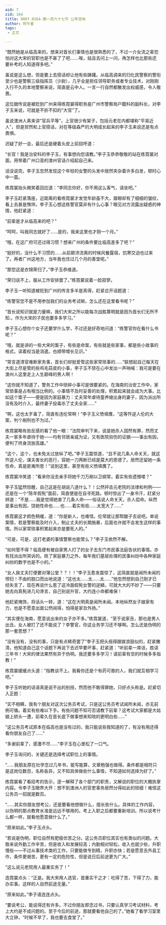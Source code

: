 ```yaml
---
aid: 7
zid: 164
title: 0007.0164-第一百六十七节 公考咨询
author: 吹牛者
tags: 
 - 正文

---
```




“既然她是从临高来的，想来对首长们事情也是很熟悉的了，不过一介女流之辈恐怕对这大宋的官职也是不甚了了吧…….唉，姑且去问上一问，再怎样也比那些还要补考的人知道得多吧。”

虽说是这么想，但是要上去搭话却让他有些踌躇。从临高调来的归化民警察的警衔至少也是警察三级指挥员（少尉），几乎全是担任领导职务或者专业技术，对刚刚入行不久的本地警察来说，简直是云中人。一言一行自然都散发出权威感，令人敬畏。

这位据传说是被贬到广州来得练霓裳得职务是广州市警察局户籍科的副科长，对李子玉来说，可就是不折不扣的“大官”了。

虽说澳洲人素来讲“官兵平等”，上官很少有架子，包括元老在内都堪称“平易近人”，但是贸然和上官搭话，对在等级森严的大明成长起来的李子玉来说还是有点畏惧。

迟疑了好一会，最后还是硬着头皮上前招呼道：

“长官！我是治安科的李子玉，有事想向您请教。”李子玉恭恭敬敬的站在练霓裳对面，用带着广州口音的澳州官话介绍起自己来。

话没说完，李子玉忽然发现这个年轻的女警的头发中居然夹杂着许多白发，顿时心中一震。

练霓裳抬头微笑着回应道：“李同志你好，你不用这么客气，请坐吧。”

李子玉赶紧落座，近距离的看练霓裳才发觉年龄虽不大，眉眼却有了细细的皱纹，看上去甚是憔悴。李子玉心想这练警官莫非有什么心事？眼见对方流露出疑惑的神情，他赶紧道：

“前辈是才从临高来的吧？”

“呵呵，叫我同志就好了……是的，我来这里也才刚一个月。”

“哦，在这广府可还过得习惯？想来广州的条件要比临高差多了吧？”

“挺好的，没什么不习惯的……从前颠沛流离的时候风餐露宿，饥寒交迫也过来了。再者广州这地方，当年我也住过几个月的善堂呢。”

“那您这是衣锦荣归了。”李子玉恭维道。

“荣归说不上，服从工作安排罢了。”练霓裳说着一脸寂寥。

李子玉一听知道被贬到广州的传言多半是真得，赶紧岔开话题道：

“练警官您不是不用参加我们的业务考试嘛，怎么还在这里看书呢？”

“首长说知识就是力量嘛，我们大宋之所以能每次战胜篡明就是因为首长们无所不知.。作为大宋的子民也要多多学习。”

李子玉心想你个女子还要学什么学，不过还是好奇地问道：“练警官你在看什么书呢？”

“哦，就是讲的一些大宋的案子，有些是命案，有些就是些家事，都是些小故事的格式，读着权当是消遣。也顺带增长见识。”

“常言道清官难断家务事，首长们却挺爱管这些家常琐事的……”联想起自己每天在大街上尽是管的些鸡毛蒜皮的小事，李子玉不禁在心中发出一声呐喊：我可是要在澳州人这里走上人生巅峰的男人啊！

“这你就不知道了，警务工作中琐碎小事可是很要紧的。在海南的治安工作中，家常琐事是占有相当比例的。小事情不及时妥善的处理，积累起来就会成为大事。比如这个案子――便是因为家庭暴力：丈夫常年虐待童养媳出身的妻子，因为派出所没有及时介入，最终妻子投毒杀了丈夫全家……”

“啊，这也太歹毒了，简直有违伦常啊！”李子玉义愤填膺，“这等忤逆人伦的大案，判个剐刑也不为过。”

练霓裳略有些反感的看了他一眼：“法院审判下来，说是她杀人固然有罪，然而丈夫一家多年虐待于她――均有邻居亲戚为证，又有医院验伤的证据――事出有因，便判了终身流放高雄。”

“这个，这个，也未免太过放纵了吧。”李子玉震惊道，“且不说几条人命关天，就这忤逆人伦，谋夫害长的恶行，容她一刀两断已经是莫大的恩德了。居然还留她一条性命，真是匪夷所思！”说到这里，甚至有些义愤填膺了。

练霓裳冷笑道：“看来你没去亲手将她千刀万剐以卫纲常，着实有些遗憾喽？”

李子玉猛然惊醒，自己这是在胡说八道什么？！公然抨击元老院的法律和判例――还是在一个“陈年假髡”面前，简直便是在自寻死路。顿时惊出了一身冷汗，赶紧分辨道：“不是……我是觉得她害了几条人命――俗话说人命关天，杀人偿命。纵然是事出有因，饶她性命也……也……着实有些……太宽大了……”

练霓裳这才颜色稍缓，道：“你是新人，也难怪。伦常就让那帮酸子去说吧。单说案情，若是警察能及时介入，制止丈夫的长期施暴，后面也许就不会发生这样的事情。所以家常琐事积累起来亦是要死人的。”

“可是，可是，这打老婆的事情警察也能管么？”李子玉依然不解。

“如何管不得？临高便有被自家男人打了的女子去东门市民事法庭告状的事情。亦有找派出所哭诉的。除了家庭暴力之外，每年我们基层处理的民事纠纷中各种家庭纠纷的数字也是不小的。”

“女人挨丈夫打便要对簿公堂？？！！”李子玉愈发震惊了，这简直就是闻所未闻的悍妇！不由的脱口而出地说道：“这也太……太……太……”他忽然想到自己刚才已经失言了，现在再说什么惹了这冷面假髡女警的逆鳞，可就大大的不妙了――只要她去向真髡进几句谗言，自己别说升官，大约连小命都难保！

他赶紧掩饰，将话头一转，道：“这在大明真是闻所未闻。本地纵然女子娘家有力，也是不愿意出面公然闹得，怕得是家丑外扬。”

“其实便在海南，愿意说出来的女子亦不多。”练霓裳道，“至于说家丑，那也是男人出丑。女人被打了还不能说了？李警官，你这业务学习还不够啊。怎么还是伪明的那一套思想？”

“没有没有，没有的事，只是有点稀奇罢了”李子玉把头摇得跟拨浪鼓似的，赶紧撇清，他知道自己这个话题下再说下去迟早要坏事，赶紧道：“听前辈一席话，胜读三年书！大宋的律法果然有异于伪明。我还要多多学习！请前辈有空的时候多多指教！”

练霓裳缓缓点头道：“指教谈不上。我看你还是个有药可救的人，我们就互相学习吧。”

李子玉听她的话语真是说不出的别扭，然而他不敢得罪她，只好点头称是。赶紧切入正题：

“实不相瞒，我有个朋友对这次公务员考试，只是这公务员考试闻所未闻，亦无前例可循。着实有些难以下手。有些问题不知可否请教下前辈？这考试大家都是大姑娘上轿头一遭，前辈久在首长底下做事想来知晓的更明白些……”

“这公务员考试原本在临高也是没有过的，我只能说些我知道的了，有没有用还得看你朋友自己了……”

“多谢前辈了，感激不尽……”李子玉在心里松了一口气。

李子玉询问的，关键还是选择考试职位上的事情。

“……我朋友原在社学念过几年书，能写能算，文章勉强也做得。条件都是相符只是这岗位数百，名称各异，又不知具体做些什么事情，不知道如何选择为好了。”

练霓裳看了看招考的告示，逐一解释了各个部门的职责，又解说的职位的大概执掌内容。令李子玉眼界大开：想不到澳洲人的官吏事务居然分得如此的琐细！难怪这公务员一招就是数百。

“……其实你朋友想考公，还是要看他想做什么，擅长些什么。具体的工作内容，以伪明的那点教育水准是远远不够用的。考上入职之后都要重新培训。所以说考什么都一样，就看他愿意做什么了。”

“原来如此。”李子玉点头。

“若说是伪明，职位自然有肥瘦优苦之分。这公务员职位其实也有类似的问题。大致来说外勤工作辛苦，但是收入和发展较高；内勤相对轻松，收入也就少些，升职慢些――不过从事技术类的工作，只要能做专到精，升职亦快；若是愿意去外县工作，条件更艰苦，更有一定的危险性，但是说日后前途更为广大。”

“这么说元老院用人最重实务了！”

连霓裳点头：“正是。我大宋用人选官，首重实干之才：吃得了苦，下得了力，能办实事。这样的人自然前途无量。”

“原来如此。”李子语连连点头。

“要说考公，能说得还有许多。不过你朋友即念过书，只要认真学习考试材料，考上大约是不成问题的。至于今后的前途，那就要看他自己的了。”她看了看学习室里大立钟，“时候不早了，我也要去食堂了。”




